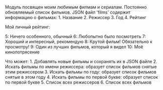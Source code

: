 Модуль посвящен моим любимым филмам и сериалам.
Постоянно обновляемый список фильмов.
JSON файл 'films' содержит информацию о фильмах:
	1. Название
	2. Режиссер
	3. Год
	4. Рейтинг
	 
Мой личный рейтинг:
	 
  5: Ничего особенного, обычный
  6: Любопытно было посмотреть
  7: Хороший и интересный, рекомендую
  8: Крутой фильм! Обязательно к просмотру!
  9: Один из лучших фильмов, который я видел
  10: Моё кинопотрясение
  
 Что может:
 	1. Добавлять новые фильмы и сохранять их в JSON файле
 	2. Искать фильмы по имени режиссера: образует список фильмов снятые этим режиссером
 	3. Искать фильмы по году: образует список фильмов снятые в этом году
 	4. Искать фильмы по первой букве: образует список по первой букве
 	5. Список всех режиссеров
 	6. Список всех фильмов 

